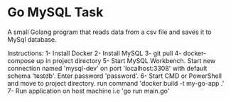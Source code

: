 # Go MySQL Task

A small Golang program that reads data from a csv file and saves it to MySql database.

Instructions:
1- Install Docker
2- Install MySQL
3- git pull
4- docker-compose up in project directory
5- Start MySQL Workbench. Start new connection named 'mysql-dev' on port 'localhost:3308' with    default schema 'testdb'. Enter password 'password'.
6- Start CMD or PowerShell and move to project directory. run command 'docker build -t my-go-app .'
7- Run application on host machine i.e 'go run main.go'